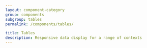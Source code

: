 ```yaml
---
layout: component-category
group: components
subgroup: tables
permalink: /components/tables/

title: Tables
description: Responsive data display for a range of contexts
---
```

